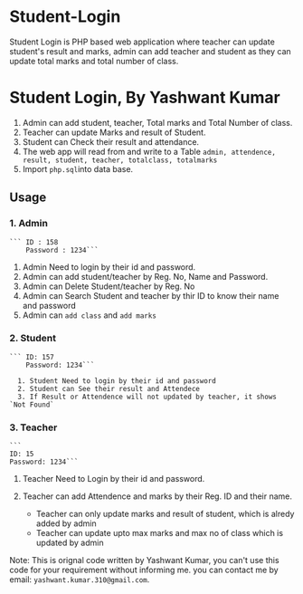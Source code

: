 # Student-Login
Student Login is PHP based web application where teacher can update student's result and marks, admin can add teacher and student as they can update total marks and total number of class.
# Student Login, By Yashwant Kumar
1. Admin can add student, teacher, Total marks and Total Number of class.
2. Teacher can update Marks and result of Student.
3. Student can Check their result and attendance.
4. The web app will read from and write to a Table `admin, attendence, result, student, teacher, totalclass, totalmarks `
5. Import `php.sql`into data base.

## Usage

### 1. Admin
	``` ID : 158
	    Password : 1234```
	
  1. Admin Need to login by their id and password.
  2. Admin can add student/teacher by Reg. No, Name and Password.
  3. Admin can Delete Student/teacher by Reg. No
  4. Admin can Search Student and teacher by thir ID to know their name and password
  5. Admin can `add class` and `add marks`


### 2. Student
	``` ID: 157
	    Password: 1234```
	    
      1. Student Need to login by their id and password
      2. Student can See their result and Attendece
      3. If Result or Attendence will not updated by teacher, it shows `Not Found`


### 3. Teacher

	```
	ID: 15
	Password: 1234```
	
  1. Teacher Need to Login by their id and password.
  2. Teacher can add Attendence and marks by their Reg. ID and their name.
       
       - Teacher can only update marks and result of student, which is alredy added by admin
       - Teacher can update upto max marks and max no of class which is updated by admin
      
      
  Note: This is orignal code written by Yashwant Kumar, you can't use this code for your requirement without informing me. you can contact me by email: `yashwant.kumar.310@gmail.com`.
 	
